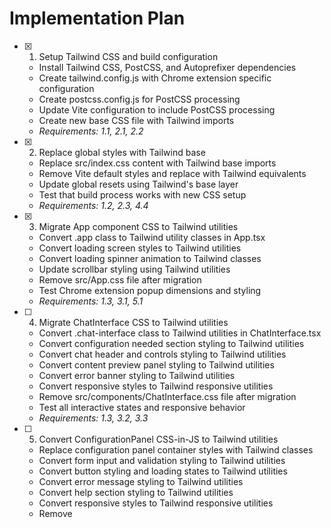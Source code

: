 # Implementation Plan

- [x] 1. Setup Tailwind CSS and build configuration

  - Install Tailwind CSS, PostCSS, and Autoprefixer dependencies
  - Create tailwind.config.js with Chrome extension specific configuration
  - Create postcss.config.js for PostCSS processing
  - Update Vite configuration to include PostCSS processing
  - Create new base CSS file with Tailwind imports
  - _Requirements: 1.1, 2.1, 2.2_

- [x] 2. Replace global styles with Tailwind base

  - Replace src/index.css content with Tailwind base imports
  - Remove Vite default styles and replace with Tailwind equivalents
  - Update global resets using Tailwind's base layer
  - Test that build process works with new CSS setup
  - _Requirements: 1.2, 2.3, 4.4_

- [x] 3. Migrate App component CSS to Tailwind utilities

  - Convert .app class to Tailwind utility classes in App.tsx
  - Convert loading screen styles to Tailwind utilities
  - Convert loading spinner animation to Tailwind classes
  - Update scrollbar styling using Tailwind utilities
  - Remove src/App.css file after migration
  - Test Chrome extension popup dimensions and styling
  - _Requirements: 1.3, 3.1, 5.1_

- [ ] 4. Migrate ChatInterface CSS to Tailwind utilities

  - Convert .chat-interface class to Tailwind utilities in ChatInterface.tsx
  - Convert configuration needed section styling to Tailwind utilities
  - Convert chat header and controls styling to Tailwind utilities
  - Convert content preview panel styling to Tailwind utilities
  - Convert error banner styling to Tailwind utilities
  - Convert responsive styles to Tailwind responsive utilities
  - Remove src/components/ChatInterface.css file after migration
  - Test all interactive states and responsive behavior
  - _Requirements: 1.3, 3.2, 3.3_

- [ ] 5. Convert ConfigurationPanel CSS-in-JS to Tailwind utilities

  - Replace configuration panel container styles with Tailwind classes
  - Convert form input and validation styling to Tailwind utilities
  - Convert button styling and loading states to Tailwind utilities
  - Convert error message styling to Tailwind utilities
  - Convert help section styling to Tailwind utilities
  - Convert responsive styles to Tailwind responsive utilities
  - Remove <style> tag from ConfigurationPanel.tsx
  - Test form interactions and validation states
  - _Requirements: 1.3, 3.2, 4.1_

- [ ] 6. Convert MessageInput CSS-in-JS to Tailwind utilities

  - Replace message input container styles with Tailwind classes
  - Convert textarea auto-resize styling to Tailwind utilities
  - Convert send button styling and states to Tailwind utilities
  - Convert input footer and character count styling to Tailwind utilities
  - Convert responsive styles to Tailwind responsive utilities
  - Remove <style> tag from MessageInput.tsx
  - Test textarea auto-resize and send button interactions
  - _Requirements: 1.3, 3.2, 4.1_

- [ ] 7. Convert MessageList CSS-in-JS to Tailwind utilities

  - Replace message list container styles with Tailwind classes
  - Convert empty state styling to Tailwind utilities
  - Convert message bubble styling for user and bot messages to Tailwind utilities
  - Convert typing indicator animation to Tailwind utilities
  - Convert scrollbar styling to Tailwind utilities
  - Convert responsive styles to Tailwind responsive utilities
  - Remove <style> tag from MessageList.tsx
  - Test message display, scrolling, and typing animation
  - _Requirements: 1.3, 3.2, 4.1_

- [ ] 8. Convert SuggestedQuestions CSS-in-JS to Tailwind utilities

  - Replace suggested questions container styles with Tailwind classes
  - Convert questions grid layout to Tailwind grid utilities
  - Convert question button styling and hover states to Tailwind utilities
  - Convert content info and badges styling to Tailwind utilities
  - Convert responsive styles to Tailwind responsive utilities
  - Remove <style> tag from SuggestedQuestions.tsx
  - Test question grid layout and button interactions
  - _Requirements: 1.3, 3.2, 4.1_

- [ ] 9. Optimize Tailwind configuration and bundle size

  - Configure Tailwind content paths to include all component files
  - Remove unused Tailwind utilities from final build
  - Verify CSS bundle size is optimized for Chrome extension
  - Test production build with optimized CSS
  - Update any remaining CSS imports or references
  - _Requirements: 1.4, 4.3, 5.3_

- [ ] 10. Verify Chrome extension functionality and visual consistency
  - Load extension in Chrome and test popup functionality
  - Compare visual appearance with original implementation
  - Test all interactive elements and animations
  - Test responsive behavior at different screen sizes
  - Verify extension works with Manifest V3 requirements
  - Run existing unit tests to ensure no functionality is broken
  - _Requirements: 3.1, 3.3, 5.1, 5.2_
